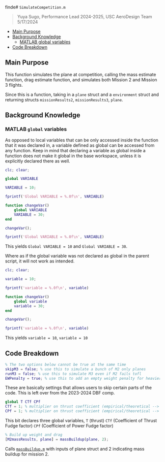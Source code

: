 finde# `SimulateCompetition.m`
> Yuya Sugo, Performance Lead 2024-2025, USC AeroDesign Team </br> 5/17/2024


<!--ts-->
   * [Main Purpose](#main-purpose)
   * [Background Knowledge](#background-knowledge)
      * [MATLAB global variables](#matlab-global-variables)
   * [Code Breakdown](#code-breakdown)

<!-- Created by https://github.com/ekalinin/github-markdown-toc -->
<!-- Added by: yuyasugo, at: Wed May 29 00:49:45 JST 2024 -->

<!--te-->



## Main Purpose
This function simulates the plane at competition, calling the mass estimate function, drag estimate function, and simulates both Mission 2 and Mission 3 flights. 

Since this is a function, taking in a `plane` struct and a `environment` struct and returning structs `missionResults2`, `missionResults3`, `plane`.

## Background Knowledge

### MATLAB `global` variables
As opposed to local variables that can be only accessed inside the function that it was declared in, a variable defined as global can be accessed from any function. Keep in mind that declaring a variable as global inside a function does not make it global in the base workspace, unless it is explicitly declared there as well.

```MATLAB
clc; clear;

global VARIABLE

VARIABLE = 10;

fprintf('Global VARIABLE = %.0f\n', VARIABLE) 

function changeVar()
    global VARIABLE
    VARIABLE = 30;
end

changeVar();

fprintf('Global VARIABLE = %.0f\n', VARIABLE)
```

This yields `Global VARIABLE = 10` and `Global VARIABLE = 30`. 

Where as if the global variable was not declared as global in the parent script, it will not work as intended. 

```MATLAB
clc; clear;

variable = 10;

fprintf('variable = %.0f\n', variable) 

function changeVar()
    global variable
    variable = 30;
end

changeVar();

fprintf('variable = %.0f\n', variable)
```

This yields `variable = 10`, `variable = 10`



## Code Breakdown

```MATLAB
% The two options below cannot be true at the same time
skipM3 = false; % use this to simulate a bunch of M2 only planes
runM3 = false; % use this to simulate M3 even if M2 fails tofl
EWPenalty = true; % use this to add an empty weight penalty for heavier MSC
```
These are basically settings that allows users to skip certain parts of the code. This is left over from the 2023-2024 DBF comp. 

```MATLAB
global T CTf CPf
CTf = 1; % multiplier on thrust coefficient (empirical/theoretical --> experimental)
CPf = 1; % multiplier on thrust coefficient (empirical/theoretical --> experimental)
```
This bit declares three global variables, `T` (thrust) `CTf` (Coefficient of Thrust Fudge factor) `CPf` (Coefficient of Power Fudge factor)

```MATLAB
% Build up weight and drag
[M2massResults, plane] = massBuildup(plane, 2);
```
Calls [`massBuildup.m`](./massBuildup.md) with inputs of plane struct and 2 indicating mass buildup for mission 2. 